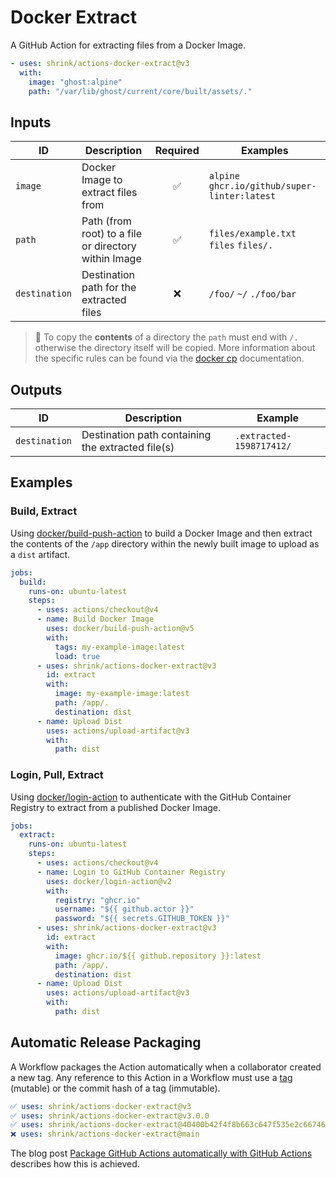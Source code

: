 # Docker Extract

A GitHub Action for extracting files from a Docker Image.

```yaml
- uses: shrink/actions-docker-extract@v3
  with:
    image: "ghost:alpine"
    path: "/var/lib/ghost/current/core/built/assets/."
```

## Inputs

| ID            | Description                                          | Required | Examples                                      |
| ------------- | ---------------------------------------------------- | :------: | --------------------------------------------- |
| `image`       | Docker Image to extract files from                   |    ✅    | `alpine` `ghcr.io/github/super-linter:latest` |
| `path`        | Path (from root) to a file or directory within Image |    ✅    | `files/example.txt` `files` `files/.`         |
| `destination` | Destination path for the extracted files             |    ❌    | `/foo/` `~/` `./foo/bar`                      |

> :paperclip: To copy the **contents** of a directory the `path` must end with
> `/.` otherwise the directory itself will be copied. More information about the
> specific rules can be found via the [docker cp][docker-cp] documentation.

## Outputs

| ID            | Description                                       | Example                  |
| ------------- | ------------------------------------------------- | ------------------------ |
| `destination` | Destination path containing the extracted file(s) | `.extracted-1598717412/` |

## Examples

### Build, Extract

Using [docker/build-push-action][build-push-action] to build a Docker
Image and then extract the contents of the `/app` directory within the newly
built image to upload as a `dist` artifact.

```yaml
jobs:
  build:
    runs-on: ubuntu-latest
    steps:
      - uses: actions/checkout@v4
      - name: Build Docker Image
        uses: docker/build-push-action@v5
        with:
          tags: my-example-image:latest
          load: true
      - uses: shrink/actions-docker-extract@v3
        id: extract
        with:
          image: my-example-image:latest
          path: /app/.
          destination: dist
      - name: Upload Dist
        uses: actions/upload-artifact@v3
        with:
          path: dist
```

### Login, Pull, Extract

Using [docker/login-action][login-action] to authenticate with the GitHub
Container Registry to extract from a published Docker Image.

```yaml
jobs:
  extract:
    runs-on: ubuntu-latest
    steps:
      - uses: actions/checkout@v4
      - name: Login to GitHub Container Registry
        uses: docker/login-action@v2
        with:
          registry: "ghcr.io"
          username: "${{ github.actor }}"
          password: "${{ secrets.GITHUB_TOKEN }}"
      - uses: shrink/actions-docker-extract@v3
        id: extract
        with:
          image: ghcr.io/${{ github.repository }}:latest
          path: /app/.
          destination: dist
      - name: Upload Dist
        uses: actions/upload-artifact@v3
        with:
          path: dist
```

## Automatic Release Packaging

A Workflow packages the Action automatically when a collaborator created a new
tag. Any reference to this Action in a Workflow must use a [tag][tags] (mutable)
or the commit hash of a tag (immutable).

```yaml
✅ uses: shrink/actions-docker-extract@v3
✅ uses: shrink/actions-docker-extract@v3.0.0
✅ uses: shrink/actions-docker-extract@40400b42f4f8b663c647f535e2c6674658e39fc6
❌ uses: shrink/actions-docker-extract@main
```

The blog post
[Package GitHub Actions automatically with GitHub Actions][blog/package-automatically]
describes how this is achieved.

[build-push-action]: https://github.com/docker/build-push-action
[login-action]: https://github.com/docker/login-action
[docker-cp]: https://docs.docker.com/engine/reference/commandline/cp/#extended-description
[tags]: https://github.com/shrink/actions-docker-extract/tags
[blog/package-automatically]: https://medium.com/prompt/package-github-actions-automatically-with-github-actions-a70b9f7bae4
